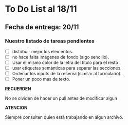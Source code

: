 # To Do List al 18/11
## Fecha de entrega:  20/11

### Nuestro listado de tareas pendientes

- [ ] distribuir mejor los elementos.
- [ ] no hace falta imagenes de fondo (algo sencillo).
- [ ] Usar el mismo color de la letra del titulo para el resto
- [ ] usar etiquetas semánticas para separar las secciones.
- [ ] Ordenar los inputs de la reserva (similar al formulario).
- [ ] Poner un poco mas de texto.

**RECUERDEN**

No se olviden de hacer un pull antes de modificar algun

**ATENCION**

Siempre consulten quien está trabajando en algun archivo.
